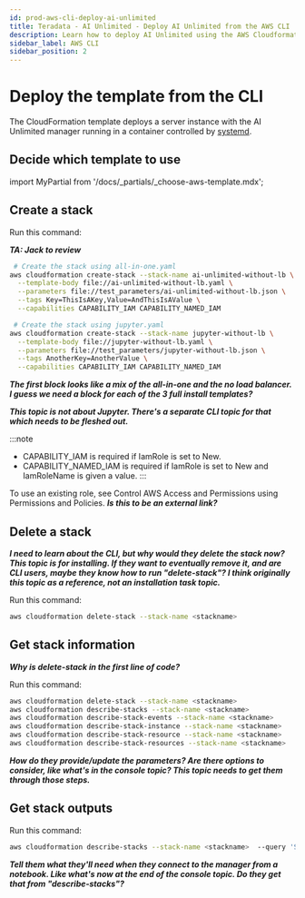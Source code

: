 ```yaml
---
id: prod-aws-cli-deploy-ai-unlimited
title: Teradata - AI Unlimited - Deploy AI Unlimited from the AWS CLI
description: Learn how to deploy AI Unlimited using the AWS Cloudformation Template from the AWS CLI.
sidebar_label: AWS CLI
sidebar_position: 2
---
```


# Deploy the template from the CLI

The CloudFormation template deploys a server instance with the AI Unlimited manager running in a container controlled by [systemd](/docs/glossary.md#glo-systemd).


## Decide which template to use

import MyPartial from '/docs/_partials/_choose-aws-template.mdx';

<MyPartial />


## Create a stack

Run this command:

***TA: Jack to review***

```bash
 # Create the stack using all-in-one.yaml
aws cloudformation create-stack --stack-name ai-unlimited-without-lb \
  --template-body file://ai-unlimited-without-lb.yaml \
  --parameters file://test_parameters/ai-unlimited-without-lb.json \
  --tags Key=ThisIsAKey,Value=AndThisIsAValue \
  --capabilities CAPABILITY_IAM CAPABILITY_NAMED_IAM

 # Create the stack using jupyter.yaml
aws cloudformation create-stack --stack-name jupyter-without-lb \
  --template-body file://jupyter-without-lb.yaml \
  --parameters file://test_parameters/jupyter-without-lb.json \
  --tags AnotherKey=AnotherValue \
  --capabilities CAPABILITY_IAM CAPABILITY_NAMED_IAM
```

***The first block looks like a mix of the all-in-one and the no load balancer. I guess we need a block for each of the 3 full install templates?***

***This topic is not about Jupyter. There's a separate CLI topic for that which needs to be fleshed out.***

:::note 
- CAPABILITY_IAM is required if IamRole is set to New.
- CAPABILITY_NAMED_IAM is required if IamRole is set to New and IamRoleName is given a value.
:::

To use an existing role, see Control AWS Access and Permissions using Permissions and Policies. ***Is this to be an external link?***


## Delete a stack

***I need to learn about the CLI, but why would they delete the stack now? This topic is for installing. If they want to eventually remove it, and are CLI users, maybe they know how to run "delete-stack"? I think originally this topic as a reference, not an installation task topic.***

Run this command:

```bash
aws cloudformation delete-stack --stack-name <stackname> 
```

## Get stack information

***Why is delete-stack in the first line of code?***

Run this command:

```bash
aws cloudformation delete-stack --stack-name <stackname>
aws cloudformation describe-stacks --stack-name <stackname> 
aws cloudformation describe-stack-events --stack-name <stackname> 
aws cloudformation describe-stack-instance --stack-name <stackname> 
aws cloudformation describe-stack-resource --stack-name <stackname> 
aws cloudformation describe-stack-resources --stack-name <stackname>
```

***How do they provide/update the parameters? Are there options to consider, like what's in the console topic? This topic needs to get them through those steps.***
 
## Get stack outputs

Run this command:

```bash
aws cloudformation describe-stacks --stack-name <stackname>  --query 'Stacks[0].Outputs' --output table
```

***Tell them what they'll need when they connect to the manager from a notebook. Like what's now at the end of the console topic. Do they get that from "describe-stacks"?***